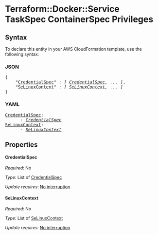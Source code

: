 # Terraform::Docker::Service TaskSpec ContainerSpec Privileges

## Syntax

To declare this entity in your AWS CloudFormation template, use the following syntax:

### JSON

<pre>
{
    "<a href="#credentialspec" title="CredentialSpec">CredentialSpec</a>" : <i>[ <a href="taskspec-containerspec-privileges-credentialspec.md">CredentialSpec</a>, ... ]</i>,
    "<a href="#selinuxcontext" title="SeLinuxContext">SeLinuxContext</a>" : <i>[ <a href="taskspec-containerspec-privileges-selinuxcontext.md">SeLinuxContext</a>, ... ]</i>
}
</pre>

### YAML

<pre>
<a href="#credentialspec" title="CredentialSpec">CredentialSpec</a>: <i>
      - <a href="taskspec-containerspec-privileges-credentialspec.md">CredentialSpec</a></i>
<a href="#selinuxcontext" title="SeLinuxContext">SeLinuxContext</a>: <i>
      - <a href="taskspec-containerspec-privileges-selinuxcontext.md">SeLinuxContext</a></i>
</pre>

## Properties

#### CredentialSpec

_Required_: No

_Type_: List of <a href="taskspec-containerspec-privileges-credentialspec.md">CredentialSpec</a>

_Update requires_: [No interruption](https://docs.aws.amazon.com/AWSCloudFormation/latest/UserGuide/using-cfn-updating-stacks-update-behaviors.html#update-no-interrupt)

#### SeLinuxContext

_Required_: No

_Type_: List of <a href="taskspec-containerspec-privileges-selinuxcontext.md">SeLinuxContext</a>

_Update requires_: [No interruption](https://docs.aws.amazon.com/AWSCloudFormation/latest/UserGuide/using-cfn-updating-stacks-update-behaviors.html#update-no-interrupt)

